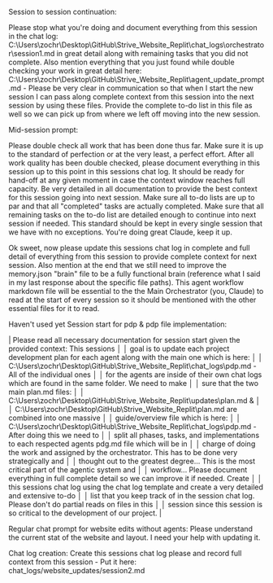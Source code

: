 Session to session continuation: 

Please stop what you're doing and document everything from this session in the chat log: C:\Users\zochr\Desktop\GitHub\Strive_Website_Replit\chat_logs\orchestrator\session1.md in great detail along with remaining tasks that you did not complete. Also mention everything that you just found while double checking your work in great detail here: C:\Users\zochr\Desktop\GitHub\Strive_Website_Replit\agent_update_prompt.md - Please be very clear in communication so that when I start the new session I can pass along complete context from this session into the next session by using these files. Provide the complete to-do list in this file as well so we can pick up from where we left off moving into the new session.

Mid-session prompt: 

Please double check all work that has been done thus far. Make sure it is up to the standard of perfection or at the very least, a perfect effort. After all work quality has been double checked, please document everything in this session up to this point in this sessions chat log. It should be ready for hand-off at any given moment in case the context window reaches full capacity. Be very detailed in all documentation to provide the best context for this session going into next session. Make sure all to-do lists are up to par and that all "completed" tasks are actually completed. Make sure that all remaining tasks on the to-do list are detailed enough to continue into next session if needed. This standard should be kept in every single session that we have with no exceptions. You're doing great Claude, keep it up.

Ok sweet, now please update this sessions chat log in complete and full detail of everything from this session to provide complete context for next session. Also mention at the end that we still need to improve the memory.json "brain" file to be a fully functional brain (reference what I said in my last response about the specific file paths). This agent workflow markdown file will be essential to the the Main Orchestrator (you, Claude) to read at the start of every session so it should be mentioned with the other essential files for it to read.

Haven't used yet Session start for pdp & pdp file implementation: 

| Please read all necessary documentation for session start given the provided context: This sessions │ │ goal is to update each project development plan for each agent along with the main one which is here: │ │ C:\Users\zochr\Desktop\GitHub\Strive_Website_Replit\chat_logs\pdp.md - All of the individual ones │ │ for the agents are inside of their own chat logs which are found in the same folder. We need to make │ │ sure that the two main plan.md files: │ │ C:\Users\zochr\Desktop\GitHub\Strive_Website_Replit\updates\plan.md & │ │ C:\Users\zochr\Desktop\GitHub\Strive_Website_Replit\plan.md are combined into one massive │ │ guide/overview file which is here: │ │ C:\Users\zochr\Desktop\GitHub\Strive_Website_Replit\chat_logs\pdp.md - After doing this we need to │ │ split all phases, tasks, and implementations to each respected agents pdg.md file which will be in │ │ charge of doing the work and assigned by the orchestrator. This has to be done very strategically and │ │ thought out to the greatest degree... This is the most critical part of the agentic system and │ │ workflow... Please document everything in full complete detail so we can improve it if needed. Create │ │ this sessions chat log using the chat log template and create a very detailed and extensive to-do │ │ list that you keep track of in the session chat log. Please don't do partial reads on files in this │ │ session since this session is so critical to the development of our project. |


Regular chat prompt for website edits without agents:
Please understand the current stat of the website and layout. I need your help with updating it.

Chat log creation:
Create this sessions chat log please and record full context from this session - Put it here: chat_logs/website_updates/session2.md